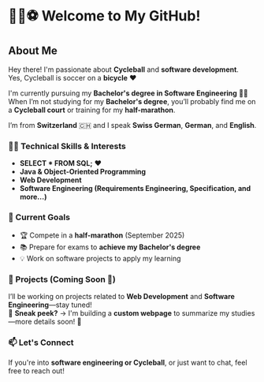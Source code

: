 # 🚴‍♂️⚽ Welcome to My GitHub!  

## About Me  

Hey there! I'm passionate about **Cycleball** and **software development**.  
  Yes, Cycleball is soccer on a **bicycle** ❤️  

I'm currently pursuing my **Bachelor's degree in Software Engineering** 🧑‍🎓  
When I’m not studying for my **Bachelor's degree**, you’ll probably find me on a **Cycleball court** or training for my **half-marathon**.  

I’m from **Switzerland** 🇨🇭 and I speak **Swiss German**, **German**, and **English**.  

### 👨‍💻 Technical Skills & Interests  
- **SELECT * FROM SQL;** ❤️  
- **Java & Object-Oriented Programming**  
- **Web Development**  
- **Software Engineering (Requirements Engineering, Specification, and more...)**  

### 🎯 Current Goals  
- 🏆 Compete in a **half-marathon** (September 2025)  
- 📚 Prepare for exams to **achieve my Bachelor's degree**  
- 💡 Work on software projects to apply my learning  

### 📂 Projects (Coming Soon 🚀)  
I’ll be working on projects related to **Web Development** and **Software Engineering**—stay tuned!  
  🤫 **Sneak peek?** -> I'm building a **custom webpage** to summarize my studies—more details soon! 🤫

### 📫 Let's Connect  
If you're into **software engineering or Cycleball**, or just want to chat, feel free to reach out!  
